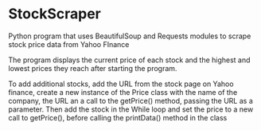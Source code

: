 # StockScraper

Python program that uses BeautifulSoup and Requests modules to scrape stock price data from Yahoo FInance

The program displays the current price of each stock and the highest and lowest prices they reach after starting the program.

To add additional stocks, add the URL from the stock page on Yahoo finance, create a new instance of the Price class with the name of the company, the URL an a call to the getPrice() method, passing the URL as a parameter.
Then add the stock in the While loop and set the price to a new call to getPrice(), before calling the printData() method in the class

